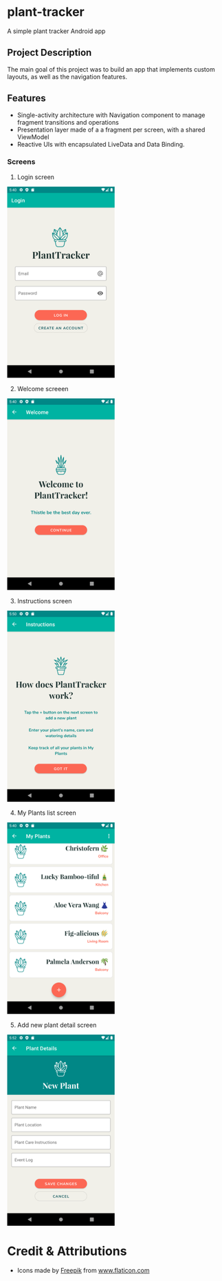 # plant-tracker
A simple plant tracker Android app

## Project Description 
The main goal of this project was to build an app that implements custom layouts, as well as the navigation features. 

## Features 
- Single-activity architecture with Navigation component to manage fragment transitions and operations
- Presentation layer made of a a fragment per screen, with a shared ViewModel
- Reactive UIs with encapsulated LiveData and Data Binding.

### Screens
1. Login screen

[<img src="/screenshots/login.png" width="250"/>](/screenshots/login.png)
  
2. Welcome screeen

[<img src="/screenshots/welcome.png" width="250"/>](/screenshots/welcome.png)

3. Instructions screen

[<img src="/screenshots/instructions.png" width="250"/>](/screenshots/instructions.png)

4. My Plants list screen

[<img src="/screenshots/list.png" width="250"/>](/screenshots/list.png)

5. Add new plant detail screen

[<img src="/screenshots/detail.png" width="250"/>](/screenshots/detail.png)


# Credit & Attributions
- Icons made by <a href="https://www.flaticon.com/authors/freepik" title="Freepik">Freepik</a> from <a href="https://www.flaticon.com/" title="Flaticon"> www.flaticon.com</a>
